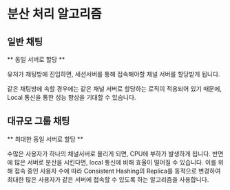 분산 처리 알고리즘
======================

## 일반 채팅

** 동일 서버로 할당 **

유저가 채팅방에 진입하면, 세션서버를 통해 접속해야할 채널 서버를 할당받게 됩니다.

같은 채팅방에 속할 경우에는 같은 채널 서버로 할당하는 로직이 적용되어 있기 때문에, Local 통신을 통한 성능 향상을 기대할 수 있습니다.

## 대규모 그룹 채팅

** 최대한 동일 서버로 할당 **

수많은 사용자가 하나의 채널서버로 몰리게 되면, CPU에 부하가 발생하게 됩니다.
반면에 많은 서버로 분산을 시킨다면, local 통신에 비해 효율이 떨어질 수 있습니다.
이를 위해 접속 중인 사용자 수에 따라 Consistent Hashing의 Replica를 동적으로 변경하여 최대한 많은 사용자가 같은 서버에 접속할 수 있도록 하는 알고리즘을 사용합니다.